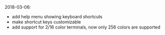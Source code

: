 2018-03-06:
- add help menu showing keyboard shortcuts
- make shortcut keys customizable
- add support for 2/16 color terminals, now only 256 colors are supported
